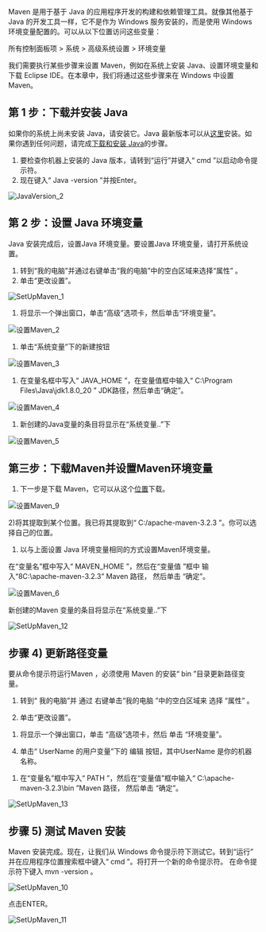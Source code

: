 Maven 是用于基于 Java 的应用程序开发的构建和依赖管理工具。就像其他基于 Java 的开发工具一样，它不是作为 Windows 服务安装的，而是使用 Windows 环境变量配置的。可以从以下位置访问这些变量：

所有控制面板项 > 系统 > 高级系统设置 > 环境变量

我们需要执行某些步骤来设置 Maven，例如在系统上安装 Java、设置环境变量和下载 Eclipse IDE。在本章中，我们将通过这些步骤来在 Windows 中设置 Maven。

## 第 1 步：下载并安装 Java

如果你的系统上尚未安装 Java，请安装它。Java 最新版本可以从[这里](https://www.oracle.com/technetwork/java/javase/downloads/index.html)安装。如果你遇到任何问题，请完成[下载和安装 Java](https://toolsqa.com/selenium-webdriver/install-java/)的步骤。

1.  要检查你机器上安装的 Java 版本，请转到“运行”并键入“ cmd ”以启动命令提示符。
2.  现在键入“ Java -version ”并按Enter。

![JavaVersion_2](https://www.toolsqa.com/gallery/Maven/1.JavaVersion_2.png)

## 第 2 步：设置 Java 环境变量

Java 安装完成后，设置Java 环境变量。要设置Java 环境变量，请打开系统设置。

1.  转到“我的电脑”并通过右键单击“我的电脑”中的空白区域来选择“属性” 。
2.  单击“更改设置”。

![SetUpMaven_1](https://www.toolsqa.com/gallery/Maven/2.SetUpMaven_1.png)

1.  将显示一个弹出窗口，单击“高级”选项卡，然后单击“环境变量”。

![设置Maven_2](https://www.toolsqa.com/gallery/Maven/3.SetUpMaven_2.png)

1.  单击“系统变量”下的新建按钮

![设置Maven_3](https://www.toolsqa.com/gallery/Maven/4.SetUpMaven_3.png)

1.  在变量名框中写入“ JAVA_HOME ”，在变量值框中输入“ C:\Program Files\Java\jdk1.8.0_20 ” JDK路径，然后单击“确定”。

![设置Maven_4](https://www.toolsqa.com/gallery/Maven/5.SetUpMaven_4.png)

1.  新创建的Java变量的条目将显示在“系统变量..”下

![设置Maven_5](https://www.toolsqa.com/gallery/Maven/6.SetUpMaven_5.png)

## 第三步：下载Maven并设置Maven环境变量

1.  下一步是下载 Maven，它可以从这个[位置](https://maven.apache.org/download.cgi)下载。

![设置Maven_9](https://www.toolsqa.com/gallery/Maven/7.SetUpMaven_9.png)

2)将其提取到某个位置。我已将其提取到“ C:/apache-maven-3.2.3 ”。你可以选择自己的位置。

1.  以与上面设置 Java 环境变量相同的方式设置Maven环境变量。

在“变量名”框中写入“ MAVEN_HOME ”，然后在“变量值 ”框中 输入“8C:\apache-maven-3.2.3” Maven 路径， 然后单击 “确定”。

![设置Maven_6](https://www.toolsqa.com/gallery/Maven/8.SetUpMaven_6.png)

新创建的Maven 变量的条目将显示在“系统变量..”下

![SetUpMaven_12](https://www.toolsqa.com/gallery/Maven/9.SetUpMaven_12.png)

## 步骤 4) 更新路径变量

要从命令提示符运行Maven ，必须使用 Maven 的安装“ bin ”目录更新路径变量。

1.  转到“ 我的电脑”并 通过 右键单击“我的电脑 ”中的空白区域来 选择 “属性” 。

2) 单击“更改设置”。

1.  将显示一个弹出窗口，单击 “高级”选项卡，然后 单击 “环境变量”。

4) 单击“ UserName 的用户变量”下的 编辑 按钮，其中UserName 是你的机器名称。

1.  在“变量名”框中写入“ PATH ”，然后在“变量值”框中输入“ C:\apache-maven-3.2.3\bin ”Maven 路径， 然后单击 “确定”。

![SetUpMaven_13](https://www.toolsqa.com/gallery/Maven/10.SetUpMaven_13.png)

## 步骤 5) 测试 Maven 安装

Maven 安装完成。现在，让我们从 Windows 命令提示符下测试它。转到“运行” 并在应用程序位置搜索框中键入“ cmd ”。将打开一个新的命令提示符。 在命令提示符下键入 mvn -version 。

![SetUpMaven_10](https://www.toolsqa.com/gallery/Maven/11.SetUpMaven_10.png)

点击ENTER。

![SetUpMaven_11](https://www.toolsqa.com/gallery/Maven/12.SetUpMaven_11.png)


